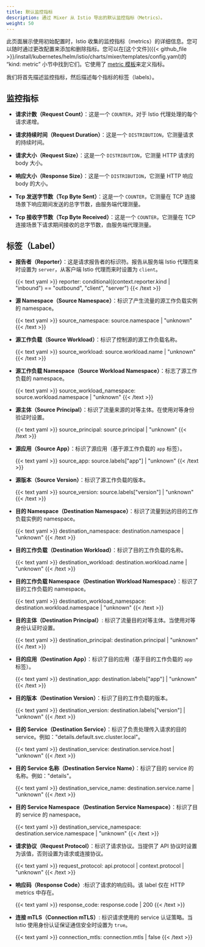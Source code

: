```yaml
---
title: 默认监控指标
description: 通过 Mixer 从 Istio 导出的默认监控指标（Metrics）。
weight: 50
---
```


此页面展示使用初始配置时，Istio 收集的监控指标（metrics）的详细信息。您可以随时通过更改配置来添加和删除指标。您可以在[这个文件]({{< github_file >}}/install/kubernetes/helm/istio/charts/mixer/templates/config.yaml)的 “kind: metric” 小节中找到它们。它使用了 [metric 模板](/docs/reference/config/policy-and-telemetry/templates/metric/)来定义指标。

我们将首先描述监控指标，然后描述每个指标的标签（labels）。

## 监控指标

*   **请求计数（Request Count）**：这是一个 `COUNTER`，对于 Istio 代理处理的每个请求递增。

*   **请求持续时间（Request Duration）**：这是一个 `DISTRIBUTION`，它测量请求的持续时间。

*   **请求大小（Request Size）**：这是一个 `DISTRIBUTION`，它测量 HTTP 请求的 body 大小。

*   **响应大小（Response Size）**：这是一个 `DISTRIBUTION`，它测量 HTTP 响应 body 的大小。

*   **Tcp 发送字节数（Tcp Byte Sent）**：这是一个 `COUNTER`，它测量在 TCP 连接场景下响应期间发送的总字节数，由服务端代理测量。

*   **Tcp 接收字节数（Tcp Byte Received）**：这是一个 `COUNTER`，它测量在 TCP 连接场景下请求期间接收的总字节数，由服务端代理测量。

## 标签（Label）

*   **报告者（Reporter）**：这是请求报告者的标识符。报告从服务端 Istio 代理而来时设置为 `server`，从客户端 Istio 代理而来时设置为 `client`。

    {{< text yaml >}}
    reporter: conditional((context.reporter.kind | "inbound") == "outbound", "client", "server")
    {{< /text >}}

*   **源 Namespace（Source Namespace）**：标识了产生流量的源工作负载实例的 namespace。

    {{< text yaml >}}
    source_namespace: source.namespace | "unknown"
    {{< /text >}}

*   **源工作负载（Source Workload）**：标识了控制源的源工作负载名称。

    {{< text yaml >}}
    source_workload: source.workload.name | "unknown"
    {{< /text >}}

*   **源工作负载 Namespace（Source Workload Namespace）**：标志了源工作负载的 namespace。

    {{< text yaml >}}
    source_workload_namespace: source.workload.namespace | "unknown"
    {{< /text >}}

*   **源主体（Source Principal）**：标识了流量来源的对等主体。在使用对等身份验证时设置。

    {{< text yaml >}}
    source_principal: source.principal | "unknown"
    {{< /text >}}

*   **源应用（Source App）**：标识了源应用（基于源工作负载的 `app` 标签）。

    {{< text yaml >}}
    source_app: source.labels["app"] | "unknown"
    {{< /text >}}

*   **源版本（Source Version）**：标识了源工作负载的版本。

    {{< text yaml >}}
    source_version: source.labels["version"] | "unknown"
    {{< /text >}}

*   **目的 Namespace（Destination Namespace）**：标识了流量到达的目的工作负载实例的 namespace。

    {{< text yaml >}}
    destination_namespace: destination.namespace | "unknown"
    {{< /text >}}

*   **目的工作负载（Destination Workload）**：标识了目的工作负载的名称。

    {{< text yaml >}}
    destination_workload: destination.workload.name | "unknown"
    {{< /text >}}

*   **目的工作负载 Namespace（Destination Workload Namespace）**：标识了目的工作负载的 namespace。

    {{< text yaml >}}
    destination_workload_namespace: destination.workload.namespace | "unknown"
    {{< /text >}}

*   **目的主体（Destination Principal）**: 标识了流量目的对等主体。当使用对等身份认证时设置。

    {{< text yaml >}}
    destination_principal: destination.principal | "unknown"
    {{< /text >}}

*   **目的应用（Destination App）**：标识了目的应用（基于目的工作负载的 `app` 标签）。

    {{< text yaml >}}
    destination_app: destination.labels["app"] | "unknown"
    {{< /text >}}

*   **目的版本（Destination Version）**：标识了目的工作负载的版本。

    {{< text yaml >}}
    destination_version: destination.labels["version"] | "unknown"
    {{< /text >}}

*   **目的 Service（Destination Service）**：标识了负责处理传入请求的目的 service。例如："details.default.svc.cluster.local"。

    {{< text yaml >}}
    destination_service: destination.service.host | "unknown"
    {{< /text >}}

*   **目的 Service 名称（Destination Service Name）**：标识了目的 service 的名称。例如："details"。

    {{< text yaml >}}
    destination_service_name: destination.service.name | "unknown"
    {{< /text >}}

*   **目的 Service Namespace（Destination Service Namespace）**：标识了目的 service 的 namespace。

    {{< text yaml >}}
    destination_service_namespace: destination.service.namespace | "unknown"
    {{< /text >}}

*   **请求协议（Request Protocol）**：标识了请求协议。当提供了 API 协议时设置为该值，否则设置为请求或连接协议。

    {{< text yaml >}}
    request_protocol: api.protocol | context.protocol | "unknown"
    {{< /text >}}

*   **响应码（Response Code）**:标识了请求的响应码。该 label 仅在 HTTP metrics 中存在。

    {{< text yaml >}}
    response_code: response.code | 200
    {{< /text >}}

*   **连接 mTLS（Connection mTLS）**: 标识请求使用的 service 认证策略。当 Istio 使用身份认证保证通信安全时设置为 `true`。

    {{< text yaml >}}
    connection_mtls: connection.mtls | false
    {{< /text >}}